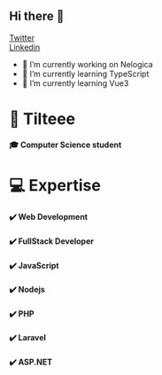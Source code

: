 ## Hi there 👋
<a href="https://twitter.com/Tiltzada"  target="_blank" class="button big">Twitter</a>   
<a href="https://www.linkedin.com/in/carlos-alberto-filho/"  target="_blank" class="button big">Linkedin</a>

- 🔭 I’m currently working on Nelogica
- 🌱 I’m currently learning TypeScript
- 🌱 I’m currently learning Vue3

# 🧍 Tilteee
####         🎓 Computer Science student

#  💻 Expertise
#### ✔️ Web Development
#### ✔️ FullStack Developer
#### ✔️ JavaScript
#### ✔️ Nodejs
#### ✔️ PHP
#### ✔️ Laravel
#### ✔️ ASP.NET




